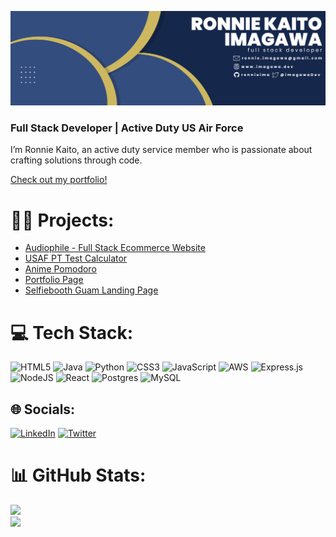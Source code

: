 [![Ronnie's GitHub Banner](./assets/banner.png)](https://imagawa.dev)

### Full Stack Developer | Active Duty US Air Force

I’m Ronnie Kaito, an active duty service member who is passionate about crafting solutions through code.

[Check out my portfolio!](https://imagawa.dev)


# 👨‍💻 Projects:
- [Audiophile - Full Stack Ecommerce Website](https://github.com/ronnieima/audiophile-ecommerce)
- [USAF PT Test Calculator](https://github.com/ronnieima/usaf-pt-calculator)
- [Anime Pomodoro](https://github.com/ronnieima/animepomodoro)
- [Portfolio Page](https://github.com/ronnieima/portfolio)
- [Selfiebooth Guam Landing Page](https://github.com/ronnieima/selfieboothguam)
    
# 💻 Tech Stack:
![HTML5](https://img.shields.io/badge/html5-%23E34F26.svg?style=for-the-badge&logo=html5&logoColor=white) ![Java](https://img.shields.io/badge/java-%23ED8B00.svg?style=for-the-badge&logo=java&logoColor=white) ![Python](https://img.shields.io/badge/python-3670A0?style=for-the-badge&logo=python&logoColor=ffdd54) ![CSS3](https://img.shields.io/badge/css3-%231572B6.svg?style=for-the-badge&logo=css3&logoColor=white) ![JavaScript](https://img.shields.io/badge/javascript-%23323330.svg?style=for-the-badge&logo=javascript&logoColor=%23F7DF1E) ![AWS](https://img.shields.io/badge/AWS-%23FF9900.svg?style=for-the-badge&logo=amazon-aws&logoColor=white) ![Express.js](https://img.shields.io/badge/express.js-%23404d59.svg?style=for-the-badge&logo=express&logoColor=%2361DAFB) ![NodeJS](https://img.shields.io/badge/node.js-6DA55F?style=for-the-badge&logo=node.js&logoColor=white) ![React](https://img.shields.io/badge/react-%2320232a.svg?style=for-the-badge&logo=react&logoColor=%2361DAFB)  ![Postgres](https://img.shields.io/badge/postgres-%23316192.svg?style=for-the-badge&logo=postgresql&logoColor=white) ![MySQL](https://img.shields.io/badge/mysql-%2300f.svg?style=for-the-badge&logo=mysql&logoColor=white)


## 🌐 Socials:
[![LinkedIn](https://img.shields.io/badge/LinkedIn-%230077B5.svg?logo=linkedin&logoColor=white)](https://linkedin.com/in/ronnie-kaito-imagawa) [![Twitter](https://img.shields.io/badge/Twitter-%231DA1F2.svg?logo=Twitter&logoColor=white)](https://twitter.com/imagawaDev) 


# 📊 GitHub Stats:
![](https://github-readme-streak-stats.herokuapp.com/?user=ronnieima&theme=dark&hide_border=false)<br/>
![](https://github-readme-stats.vercel.app/api/top-langs/?username=ronnieima&theme=dark&hide_border=false&include_all_commits=false&count_private=false&layout=compact)


<!-- Proudly created with GPRM ( https://gprm.itsvg.in ) -->
